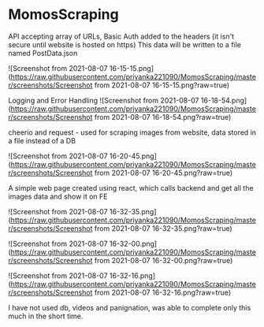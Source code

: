 # MomosScraping




API accepting array of URLs,
Basic Auth added to the headers (it isn't secure until website is hosted on https)
This data will be written to a file named PostData.json

![Screenshot from 2021-08-07 16-15-15.png](https://raw.githubusercontent.com/priyanka221090/MomosScraping/master/screenshots/Screenshot from 2021-08-07 16-15-15.png?raw=true)


Logging and Error Handling
![Screenshot from 2021-08-07 16-18-54.png](https://raw.githubusercontent.com/priyanka221090/MomosScraping/master/screenshots/Screenshot from 2021-08-07 16-18-54.png?raw=true)



cheerio and request - used for scraping images from website, data stored in a file instead of a DB

![Screenshot from 2021-08-07 16-20-45.png](https://raw.githubusercontent.com/priyanka221090/MomosScraping/master/screenshots/Screenshot from 2021-08-07 16-20-45.png?raw=true)



A simple web page created using react, which calls backend and get all the images data and show it on FE

![Screenshot from 2021-08-07 16-32-35.png](https://raw.githubusercontent.com/priyanka221090/MomosScraping/master/screenshots/Screenshot from 2021-08-07 16-32-35.png?raw=true)


![Screenshot from 2021-08-07 16-32-00.png](https://raw.githubusercontent.com/priyanka221090/MomosScraping/master/screenshots/Screenshot from 2021-08-07 16-32-00.png?raw=true)



![Screenshot from 2021-08-07 16-32-16.png](https://raw.githubusercontent.com/priyanka221090/MomosScraping/master/screenshots/Screenshot from 2021-08-07 16-32-16.png?raw=true)



I have not used db, videos and panignation, was able to complete only this much in the short time.
